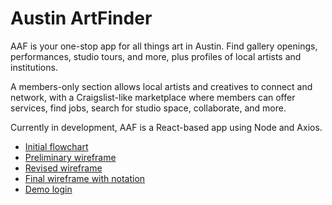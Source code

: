 # Austin ArtFinder 

AAF is your one-stop app for all things art in Austin. Find gallery openings, performances, studio tours, and more, plus profiles of local artists and institutions.

A members-only section allows local artists and creatives to connect and network, with a Craigslist-like marketplace where members can offer services, find jobs, search for studio space, collaborate, and more.

Currently in development, AAF is a React-based app using Node and Axios.

* [Initial flowchart](https://github.com/scottnyerges/ART/blob/master/Flowchart.pdf)
* [Preliminary wireframe](https://github.com/scottnyerges/ART/blob/master/Wireframe1.png)
* [Revised wireframe](https://github.com/scottnyerges/ART/blob/master/Wireframe2.pdf)
* [Final wireframe with notation](https://github.com/scottnyerges/ART/blob/master/Wireframe3.pdf)
* [Demo login](https://github.com/scottnyerges/ART/blob/master/AFdemologin.mov)

